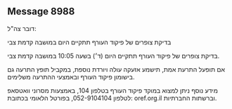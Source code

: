 ## Message 8988

דובר צה"ל:

בדיקת צופרים של פיקוד העורף תתקיים היום במושבה קדמת צבי

בדיקת צופרים של פיקוד העורף תתקיים היום (ד׳) בשעה 10:05 במושבה קדמת צבי.

אם תופעל התרעת אמת, תישמע אזעקה עולה ויורדת נוספת, במקביל תופץ התרעה גם בישומון פיקוד העורף ובאמצעי ההתרעה משלימים.

מידע נוסף ניתן למצוא במוקד פיקוד העורף בטלפון 104, באמצעות מסרוני וואטסאפ לטלפון 052-9104104, בפורטל הלאומי בכתובת: oref.org.il וברשתות החברתיות.

